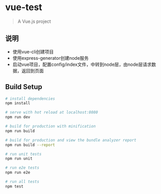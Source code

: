 # vue-test

> A Vue.js project

## 说明
- 使用vue-cli创建项目
- 使用express-generator创建node服务
- 启动vue项目，配置config/index文件，中转到node层，由node层请求数据，返回到页面



## Build Setup

``` bash
# install dependencies
npm install

# serve with hot reload at localhost:8080
npm run dev

# build for production with minification
npm run build

# build for production and view the bundle analyzer report
npm run build --report

# run unit tests
npm run unit

# run e2e tests
npm run e2e

# run all tests
npm test
```
